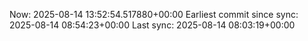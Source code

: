 Now: 2025-08-14 13:52:54.517880+00:00 Earliest commit since sync: 2025-08-14 08:54:23+00:00 Last sync: 2025-08-14 08:03:19+00:00
